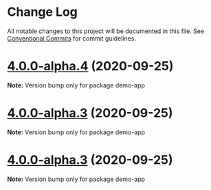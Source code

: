 # Change Log

All notable changes to this project will be documented in this file.
See [Conventional Commits](https://conventionalcommits.org) for commit guidelines.

# [4.0.0-alpha.4](https://github.com/dtassone/material-ui-x/compare/v0.1.67...v4.0.0-alpha.4) (2020-09-25)

**Note:** Version bump only for package demo-app





# [4.0.0-alpha.3](https://github.com/dtassone/material-ui-x/compare/v0.1.67...v4.0.0-alpha.3) (2020-09-25)

**Note:** Version bump only for package demo-app





# [4.0.0-alpha.3](https://github.com/dtassone/material-ui-x/compare/v0.1.67...v4.0.0-alpha.3) (2020-09-25)

**Note:** Version bump only for package demo-app

